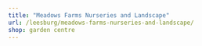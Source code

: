 ```yaml
---
title: "Meadows Farms Nurseries and Landscape"
url: /leesburg/meadows-farms-nurseries-and-landscape/
shop: garden centre
---
```


